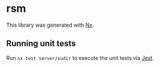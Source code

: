 # rsm

This library was generated with [Nx](https://nx.dev).

## Running unit tests

Run `nx test server/sudir` to execute the unit tests via [Jest](https://jestjs.io).

